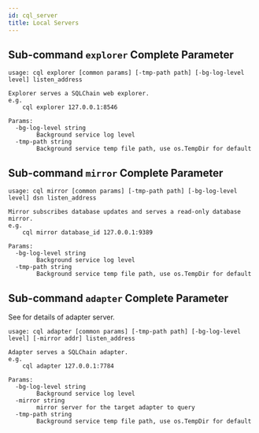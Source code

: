 ```yaml
---
id: cql_server
title: Local Servers
---
```

## Sub-command `explorer` Complete Parameter

    usage: cql explorer [common params] [-tmp-path path] [-bg-log-level level] listen_address
    
    Explorer serves a SQLChain web explorer.
    e.g.
        cql explorer 127.0.0.1:8546
    
    Params:
      -bg-log-level string
            Background service log level
      -tmp-path string
            Background service temp file path, use os.TempDir for default
    

## Sub-command `mirror` Complete Parameter

    usage: cql mirror [common params] [-tmp-path path] [-bg-log-level level] dsn listen_address
    
    Mirror subscribes database updates and serves a read-only database mirror.
    e.g.
        cql mirror database_id 127.0.0.1:9389
    
    Params:
      -bg-log-level string
            Background service log level
      -tmp-path string
            Background service temp file path, use os.TempDir for default
    

## Sub-command `adapter` Complete Parameter

See <adapter> for details of adapter server.

    usage: cql adapter [common params] [-tmp-path path] [-bg-log-level level] [-mirror addr] listen_address
    
    Adapter serves a SQLChain adapter.
    e.g.
        cql adapter 127.0.0.1:7784
    
    Params:
      -bg-log-level string
            Background service log level
      -mirror string
            mirror server for the target adapter to query
      -tmp-path string
            Background service temp file path, use os.TempDir for default